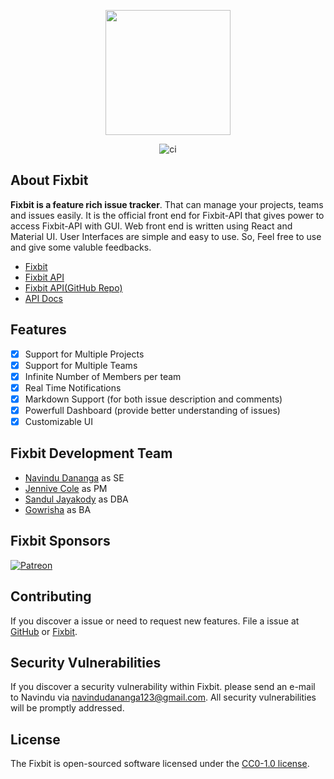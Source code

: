 <p align="center"><a href="https://fixbit-app.herokuapp.com" target="_blank"><img src="https://i.ibb.co/6rVx2CF/fixbit-logo-m-removebg-preview.png" width="200"></a></p>
<p align="center"><img alt="ci" src="https://travis-ci.com/krypto-i9/fixbit.svg?branch=main"/></p>

## About Fixbit

**Fixbit is a feature rich issue tracker**. That can manage your projects, teams and issues easily. It is the official front end for Fixbit-API that gives power to access Fixbit-API with GUI. Web front end is written using React and Material UI. User Interfaces are simple and easy to use. So, Feel free to use and give some valuble feedbacks.

- [Fixbit](https://fixbit-app.herokuapp.com)
- [Fixbit API](https://fixbit-api.herokuapp.com)
- [Fixbit API(GitHub Repo)](https://github.com/krypto-i9/fixbit-API)
- [API Docs](https://documenter.getpostman.com/view/13920141/TVsuETmA)

## Features

- [x] Support for Multiple Projects
- [x] Support for Multiple Teams
- [x] Infinite Number of Members per team
- [x] Real Time Notifications
- [x] Markdown Support (for both issue description and comments)
- [x] Powerfull Dashboard (provide better understanding of issues)
- [x] Customizable UI

## Fixbit Development Team

- [Navindu Dananga](https://github.com/krypto-i9) as SE
- [Jennive Cole](https://github.com/cole-js) as PM
- [Sandul Jayakody](https://github.com/sa-ndman) as DBA
- [Gowrisha](https://github.com/Krishnamaayah) as BA

## Fixbit Sponsors

<a href="https://patreon.com/w0lfi" target="_blank">
    <img alt="Patreon" src="https://img.shields.io/static/v1?message=w0lfi&logo=patreon&labelColor=fff&color=F96854&logoColor=F96854&style=for-the-badge&label=patreon" />
</a>

## Contributing

If you discover a issue or need to request new features. File a issue at [GitHub](https://github.com/krypto-i9/fixbit/issues) or [Fixbit](https://fixbit-app.herokuapp.com/projects/1).

## Security Vulnerabilities

If you discover a security vulnerability within Fixbit. please send an e-mail to Navindu via [navindudananga123@gmail.com](mailto:navindudananga123@gmail.com). All security vulnerabilities will be promptly addressed.

## License

The Fixbit is open-sourced software licensed under the [CC0-1.0 license](https://choosealicense.com/licenses/cc0-1.0/).
